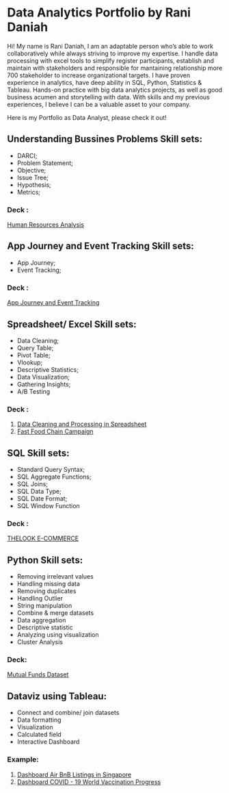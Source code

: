 # Data Analytics Portfolio by Rani Daniah
Hi! My name is Rani Daniah, I am an adaptable person who’s able to work collaboratively while always striving to improve my expertise. I handle data processing with excel tools to simplify register participants, establish and maintain with stakeholders and responsible for mantaining relationship more 700 stakeholder to increase organizational targets. I have proven experience in analytics, have deep ability in SQL, Python, Statistics & Tableau. Hands-on practice with big data analytics projects, as well as good business acumen and storytelling with data. With skills and my previous experiences, I believe I can be a valuable asset to your company.

Here is my Portfolio as Data Analyst, please check it out!

## Understanding Bussines Problems Skill sets:
* DARCI;
* Problem Statement;
* Objective;
* Issue Tree;
* Hypothesis;
* Metrics;

### Deck :
[Human Resources Analysis](https://bit.ly/3ASFWHA)


## App Journey and Event Tracking Skill sets:
* App Journey;
* Event Tracking;

### Deck :
[App Journey and Event Tracking ](https://bit.ly/3NAwoJ7)


## Spreadsheet/ Excel Skill sets:
* Data Cleaning;
* Query Table;
* Pivot Table;
* Vlookup;
* Descriptive Statistics;
* Data Visualization;
* Gathering Insights;
* A/B Testing

### Deck :
1. [Data Cleaning and Processing in Spreadsheet](https://bit.ly/3LymbKy)
2. [Fast Food Chain Campaign](https://bit.ly/3LBTzQD)


## SQL Skill sets:
* Standard Query Syntax;  
* SQL Aggregate Functions; 
* SQL Joins; 
* SQL Data Type; 
* SQL Date Format; 
* SQL Window Function

### Deck :
[THELOOK E-COMMERCE](https://bit.ly/42axLm7)


## Python Skill sets:
* Removing irrelevant values
* Handling missing data
* Removing duplicates
* Handling Outlier
* String manipulation
* Combine & merge datasets
* Data aggregation
* Descriptive statistic
* Analyzing using visualization
* Cluster Analysis

### Deck:
[Mutual Funds Dataset](https://bit.ly/3AX9c0a )


## Dataviz using Tableau:
* Connect and combine/ join datasets
* Data formatting
* Visualization
* Calculated field
* Interactive Dashboard

### Example:
1. [Dashboard Air BnB Listings in Singapore](https://tabsoft.co/3nttivF)
2. [Dashboard COVID - 19 World Vaccination Progress](https://tabsoft.co/3HHi7Xg)
